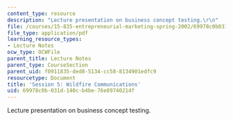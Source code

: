 ```yaml
---
content_type: resource
description: "Lecture presentation on business concept testing.\r\n"
file: /courses/15-835-entrepreneurial-marketing-spring-2002/69978c0b031d140cb4be76e89740214f_session5.pdf
file_type: application/pdf
learning_resource_types:
- Lecture Notes
ocw_type: OCWFile
parent_title: Lecture Notes
parent_type: CourseSection
parent_uid: f0911835-ded8-5134-cc58-8134901edfc9
resourcetype: Document
title: 'Session 5: Wildfire Communications'
uid: 69978c0b-031d-140c-b4be-76e89740214f
---
```

Lecture presentation on business concept testing.


